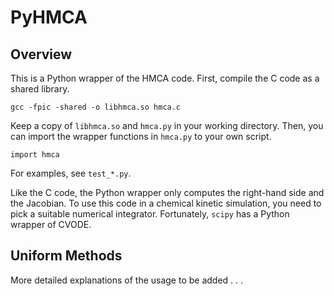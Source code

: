 # PyHMCA

## Overview

This is a Python wrapper of the HMCA code.
First, compile the C code as a shared library.

    gcc -fpic -shared -o libhmca.so hmca.c

Keep a copy of `libhmca.so` and `hmca.py` in your working directory.
Then, you can import the wrapper functions in `hmca.py` to your own script.

    import hmca

For examples, see `test_*.py`.

Like the C code, the Python wrapper only computes the right-hand side and the Jacobian.
To use this code in a chemical kinetic simulation, you need to pick a suitable numerical integrator.
Fortunately, `scipy` has a Python wrapper of CVODE.


## Uniform Methods

More detailed explanations of the usage to be added . . .
